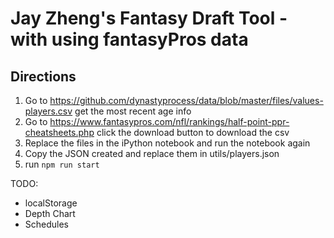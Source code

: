 # Jay Zheng's Fantasy Draft Tool - with using fantasyPros data

## Directions

1. Go to https://github.com/dynastyprocess/data/blob/master/files/values-players.csv get the most recent age info
2. Go to https://www.fantasypros.com/nfl/rankings/half-point-ppr-cheatsheets.php click the download button to download the csv
3. Replace the files in the iPython notebook and run the notebook again
4. Copy the JSON created and replace them in utils/players.json
5. run `npm run start`

TODO: 
- localStorage 
- Depth Chart 
- Schedules